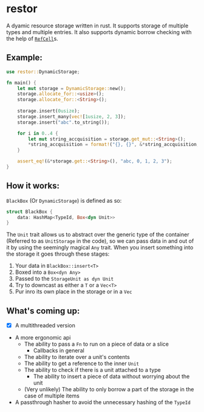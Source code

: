 # restor
A dyamic resource storage written in rust. It supports storage of multiple types and multiple entries. It also supports dynamic borrow checking with the help of [`RefCell`](https://doc.rust-lang.org/std/cell/struct.RefCell.html)s.

## Example:
```rust
use restor::DynamicStorage;

fn main() {
    let mut storage = DynamicStorage::new();
    storage.allocate_for::<usize>();
    storage.allocate_for::<String>();
    
    storage.insert(0usize);
    storage.insert_many(vec![1usize, 2, 3]);
    storage.insert("abc".to_string());

    for i in 0..4 {
        let mut string_accquisition = storage.get_mut::<String>();
        *string_accquisition = format!("{}, {}", &*string_accquisition, *storage.ind::<usize>(i));
    }

    assert_eq!(&*storage.get::<String>(), "abc, 0, 1, 2, 3");
}
```

## How it works:
`BlackBox` (Or `DynamicStorage`) is defined as so:
```rust
struct BlackBox {
    data: HashMap<TypeId, Box<dyn Unit>>
}
```
The `Unit` trait allows us to abstract over the generic type of the container (Referred to as `UnitStorage` in the code), so we can pass data in and out of it by using the seemingly magical `Any` trait. When you insert something into the storage it goes through these stages:  
1. Your data in `BlackBox::insert<T>`
2. Boxed into a  `Box<dyn Any>`
3. Passed to the `StorageUnit as dyn Unit`
4. Try to downcast as either a `T` or a `Vec<T>`
5. Pur inro its own place in the storage or in a `Vec`

## What's coming up:
- [x] A multithreaded version
- A more ergonomic api
  - The ability to pass a `Fn` to run on a piece of data or a slice
    - Callbacks in general
  - The ability to iterate over a unit's contents
  - The ability to get a reference to the inner `Unit`
  - The ability to check if there is a unit attached to a type
    - The ability to insert a piece of data without worrying about the unit
  - (Very unlikely) The ability to only borrow a part of the storage in the case of multiple items
- A passthrough hasher to avoid the unnecessary hashing of the `TypeId`